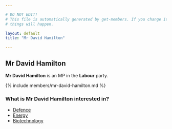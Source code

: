 ```yaml
---

# DO NOT EDIT!
# This file is automatically generated by get-members. If you change it, bad
# things will happen.

layout: default
title: "Mr David Hamilton"

---
```


## Mr David Hamilton

**Mr David Hamilton** is an MP in the **Labour** party.

{% include members/mr-david-hamilton.md %}

### What is Mr David Hamilton interested in?


* [Defence](/interests/defence.html)
* [Energy](/interests/energy.html)
* [Biotechnology](/interests/biotechnology.html)
